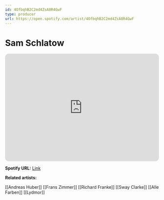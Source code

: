 ```yaml
---
id: 4OfbqhB2C2md4ZsA8R4GwF
type: producer
url: https://open.spotify.com/artist/4OfbqhB2C2md4ZsA8R4GwF
---
```

# Sam Schlatow

<iframe style="border-radius:12px" src="https://open.spotify.com/embed/artist/4OfbqhB2C2md4ZsA8R4GwF" width="100%" height="352" frameBorder="0" allowfullscreen="" allow="autoplay; clipboard-write; encrypted-media; fullscreen; picture-in-picture" loading="lazy"></iframe>

**Spotify URL:** [Link](https://open.spotify.com/artist/4OfbqhB2C2md4ZsA8R4GwF)

**Related artists:**

[[Andreas Huber]]
[[Frans Zimmer]]
[[Richard Franke]]
[[Sway Clarke]]
[[Alle Farben]]
[[Lydmor]]
